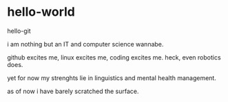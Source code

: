# hello-world
hello-git

i am nothing but an IT and computer science wannabe.

github excites me, linux excites me, coding excites me. heck, even robotics does.

yet for now my strenghts lie in linguistics and mental health management.

as of now i have barely scratched the surface.
